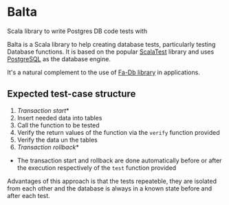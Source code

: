 # Balta

Scala library to write Postgres DB code tests with

Balta is a Scala library to help creating database tests, particularly testing Database functions. It is based on the 
popular [ScalaTest](http://www.scalatest.org/) library and uses [PostgreSQL](https://www.postgresql.org/) as the 
database engine.

It's a natural complement to the use of [Fa-Db library](https://github.com/AbsaOSS/fa-db) in applications.

## Expected test-case structure
1. _Transaction start_*
2. Insert needed data into tables
3. Call the function to be tested
4. Verify the return values of the function via the `verify` function provided
5. Verify the data un the tables
6. _Transaction rollback_*

 * The transaction start and rollback are done automatically before or after the execution respectively of the `test` function provided

Advantages of this approach is that the tests repeateble, they are isolated from each other and the database is always 
in a known state before and after each test.
